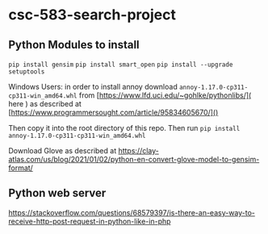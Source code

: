 # csc-583-search-project

## Python Modules to install
`pip install gensim`
`pip install smart_open`
`pip install --upgrade setuptools`

Windows Users: in order to install annoy download `annoy-1.17.0-cp311-cp311-win_amd64.whl` from [https://www.lfd.uci.edu/~gohlke/pythonlibs/]( here ) as described at [https://www.programmersought.com/article/95834605670/]()

 Then copy it into the root directory of this repo. Then run `pip install annoy-1.17.0-cp311-cp311-win_amd64.whl`

Download Glove as described at https://clay-atlas.com/us/blog/2021/01/02/python-en-convert-glove-model-to-gensim-format/

## Python web server
https://stackoverflow.com/questions/68579397/is-there-an-easy-way-to-receive-http-post-request-in-python-like-in-php 